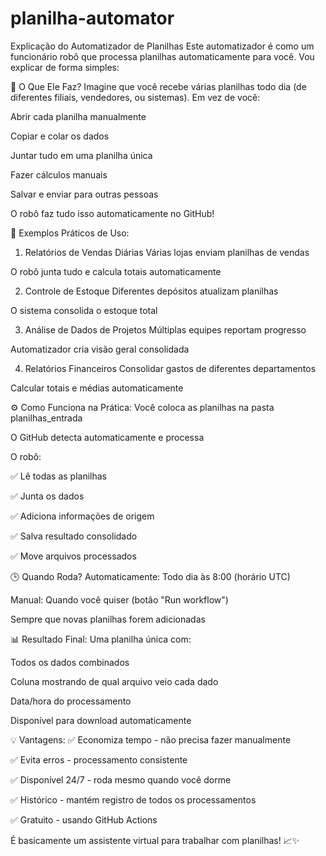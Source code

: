 # planilha-automator
Explicação do Automatizador de Planilhas
Este automatizador é como um funcionário robô que processa planilhas automaticamente para você. Vou explicar de forma simples:

🤖 O Que Ele Faz?
Imagine que você recebe várias planilhas todo dia (de diferentes filiais, vendedores, ou sistemas). Em vez de você:

Abrir cada planilha manualmente

Copiar e colar os dados

Juntar tudo em uma planilha única

Fazer cálculos manuais

Salvar e enviar para outras pessoas

O robô faz tudo isso automaticamente no GitHub!

🎯 Exemplos Práticos de Uso:
1. Relatórios de Vendas Diárias
Várias lojas enviam planilhas de vendas

O robô junta tudo e calcula totais automaticamente

2. Controle de Estoque
Diferentes depósitos atualizam planilhas

O sistema consolida o estoque total

3. Análise de Dados de Projetos
Múltiplas equipes reportam progresso

Automatizador cria visão geral consolidada

4. Relatórios Financeiros
Consolidar gastos de diferentes departamentos

Calcular totais e médias automaticamente

⚙️ Como Funciona na Prática:
Você coloca as planilhas na pasta planilhas_entrada

O GitHub detecta automaticamente e processa

O robô:

✅ Lê todas as planilhas

✅ Junta os dados

✅ Adiciona informações de origem

✅ Salva resultado consolidado

✅ Move arquivos processados

🕒 Quando Roda?
Automaticamente: Todo dia às 8:00 (horário UTC)

Manual: Quando você quiser (botão "Run workflow")

Sempre que novas planilhas forem adicionadas

📊 Resultado Final:
Uma planilha única com:

Todos os dados combinados

Coluna mostrando de qual arquivo veio cada dado

Data/hora do processamento

Disponível para download automaticamente

💡 Vantagens:
✅ Economiza tempo - não precisa fazer manualmente

✅ Evita erros - processamento consistente

✅ Disponível 24/7 - roda mesmo quando você dorme

✅ Histórico - mantém registro de todos os processamentos

✅ Gratuito - usando GitHub Actions

É basicamente um assistente virtual para trabalhar com planilhas! 📈✨

